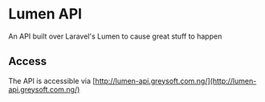 # Lumen API
An API built over Laravel's Lumen to cause great stuff to happen

## Access
The API is accessible via [http://lumen-api.greysoft.com.ng/](http://lumen-api.greysoft.com.ng/)
